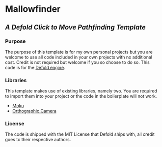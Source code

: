 # Mallowfinder
## *A Defold Click to Move Pathfinding Template*

### Purpose
The purpose of this template is for my own personal projects but you are welcome to use all code included in your own projects with no additional cost. Credit is not required but welcome if you so choose to do so. This code is for the [Defold engine](https://github.com/defold).

### Libraries
This template makes use of existing libraries, namely two. You are required to import them into your project or the code in the boilerplate will not work.

- [Moku](https://github.com/Jrayp/Moku)
- [Orthographic Camera](https://github.com/britzl/defold-orthographic)

### License
The code is shipped with the MIT License that Defold ships with, all credit goes to their respective authors.
